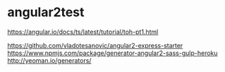 # angular2test

https://angular.io/docs/ts/latest/tutorial/toh-pt1.html


https://github.com/vladotesanovic/angular2-express-starter
https://www.npmjs.com/package/generator-angular2-sass-gulp-heroku
http://yeoman.io/generators/
